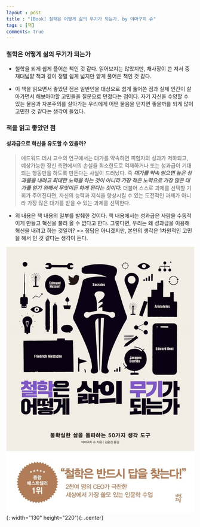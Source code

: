 ```yaml
---
layout : post
title : "[Book] 철학은 어떻게 삶의 무기가 되는가. by 야마구치 슈"
tags : [책]
comments: true
---
```

### 철학은 어떻게 삶의 무기가 되는가
- 철학을 되게 쉽게 풀어쓴 책인 것 같다. 읽어보지는 않았지만, 채사장이 쓴 저서 중 재대넓얕 책과 같이 정말 쉽게 넓지만 얕게 풀어쓴 책인 것 같다. 

-  이 책을 읽으면서 좋았던 점은 일반인을 대상으로 쉽게 풀어쓴 점과 실제 인간이 살아가면서 해보아야할 고민들을 질문으로 던졌다는 점이다. 자기 자신을 수양할 수 있는 물음과 자본주의를 살아가는 우리에게 어떤 물음을 던지면 좋을까를 되게 많이 고민한 것 같다는 생각이 들었다.

### 책을 읽고 좋았던 점

#### 성과급으로 혁신을 유도할 수 있을까?
> 에드워드 데시 교수의 연구에서는 대가를 약속하면 피험자의 성과가 저하되고, 예상가능한 정신 측면에서의 손실을 최소한도로 억제하거나 또는 성과급이 기대되는 행동만을 하도록 만든다는 사실이 드러났다. 즉 ***대가를 약속 받으면 높은 성과물을 내려고 최대한 노력을 하는 것이 아니라 가장 적은 노력으로 가장 많은 대가를 얻기 위해서 무엇이든 하게 된다는 것이다.*** 더불어 스스로 과제를 선택할 기회가 주어진다면, 자신의 능력과 지식을 향상시킬 수 있는 도전적인 과제가 아니라 가장 많은 대가를 받을 수 있는 과제를 선택한다.

- 위 내용은 책 내용의 일부를 발췌한 것이다. 책 내용에서는 성과급은 사람을 수동적이게 만들고 혁신을 불러 올 수 없다고 한다. 그렇다면, 우리는 왜 성과급을 이용해 혁신을 내려고 하는 것일까? => 정답은 아니겠지만, 본인의 생각은 1차원적인 고민을 해서 인 것 같다는 생각이 든다.

![철학은 어떻게 삶의 무기가 되는가](../images/philosophy.jpeg){: width="130" height="220"){: .center}
